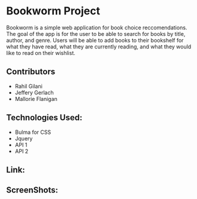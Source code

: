 # Bookworm Project

Bookworm is a simple web application for book choice reccomendations. The goal of the app is for the user to be able to search for books by title, author, and genre. Users will be able to add books to their bookshelf for what they have read, what they are currently reading, and what they would like to read on their wishlist.

## Contributors
- Rahil Gilani
- Jeffery Gerlach
- Mallorie Flanigan

## Technologies Used:
- Bulma for CSS
- Jquery
- API 1
- API 2

## Link:

## ScreenShots: